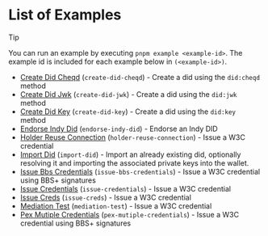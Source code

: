 # List of Examples

> [!TIP]
> You can run an example by executing `pnpm example <example-id>`. The example id is included for each example below in `(<example-id>)`.

- [Create Did Cheqd](./examples/create-did-cheqd) (`create-did-cheqd`) - Create a did using the `did:cheqd` method
- [Create Did Jwk](./examples/create-did-jwk) (`create-did-jwk`) - Create a did using the `did:jwk` method
- [Create Did Key](./examples/create-did-key) (`create-did-key`) - Create a did using the `did:key` method
- [Endorse Indy Did](./examples/endorse-indy-did) (`endorse-indy-did`) - Endorse an Indy DID
- [Holder Reuse Connection](./examples/holder-reuse-connection) (`holder-reuse-connection`) - Issue a W3C credential
- [Import Did](./examples/import-did) (`import-did`) - Import an already existing did, optionally resolving it and importing the associated private keys into the wallet.
- [Issue Bbs Credentials](./examples/issue-bbs-credentials) (`issue-bbs-credentials`) - Issue a W3C credential using BBS+ signatures
- [Issue Credentials](./examples/issue-credentials) (`issue-credentials`) - Issue a W3C credential
- [Issue Creds](./examples/issue-creds) (`issue-creds`) - Issue a W3C credential
- [Mediation Test](./examples/mediation-test) (`mediation-test`) - Issue a W3C credential
- [Pex Mutiple Credentials](./examples/pex-mutiple-credentials) (`pex-mutiple-credentials`) - Issue a W3C credential using BBS+ signatures
